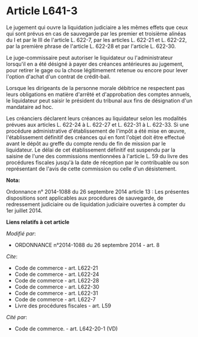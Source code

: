 # Article L641-3

Le jugement qui ouvre la liquidation judiciaire a les mêmes effets que ceux qui sont prévus en cas de sauvegarde par les
premier et troisième alinéas du I et par le III de l'article L. 622-7, par les articles L. 622-21 et L. 622-22, par la
première phrase de l'article L. 622-28 et par l'article L. 622-30. 

Le juge-commissaire peut autoriser le liquidateur ou l'administrateur lorsqu'il en a été désigné à payer des créances
antérieures au jugement, pour retirer le gage ou la chose légitimement retenue ou encore pour lever l'option d'achat d'un
contrat de crédit-bail. 

Lorsque les dirigeants de la personne morale débitrice ne respectent pas leurs obligations en matière d'arrêté et
d'approbation des comptes annuels, le liquidateur peut saisir le président du tribunal aux fins de désignation d'un
mandataire ad hoc.

Les créanciers déclarent leurs créances au liquidateur selon les modalités prévues aux articles L. 622-24 à L. 622-27 et L.
622-31 à L. 622-33. Si une procédure administrative d'établissement de l'impôt a été mise en œuvre, l'établissement définitif
des créances qui en font l'objet doit être effectué avant le dépôt au greffe du compte rendu de fin de mission par le
liquidateur. Le délai de cet établissement définitif est suspendu par la saisine de l'une des commissions mentionnées à
l'article L. 59 du livre des procédures fiscales jusqu'à la date de réception par le contribuable ou son représentant de
l'avis de cette commission ou celle d'un désistement.

**Nota:**

Ordonnance n° 2014-1088 du 26 septembre 2014 article 13 : Les présentes dispositions sont applicables aux procédures de
sauvegarde, de redressement judiciaire ou de liquidation judiciaire ouvertes à compter du 1er juillet 2014.

**Liens relatifs à cet article**

_Modifié par_:

  - ORDONNANCE n°2014-1088 du 26 septembre 2014 - art. 8

_Cite_:

  - Code de commerce - art. L622-21
  - Code de commerce - art. L622-24
  - Code de commerce - art. L622-28
  - Code de commerce - art. L622-30
  - Code de commerce - art. L622-31
  - Code de commerce - art. L622-7
  - Livre des procédures fiscales - art. L59

_Cité par_:

  - Code de commerce. - art. L642-20-1 (VD)

